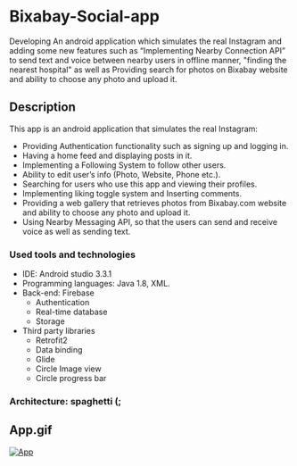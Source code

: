 # Bixabay-Social-app
Developing An android application which simulates the real Instagram and adding some new features such as “Implementing Nearby Connection API” to send text and voice between nearby users in offline manner,  "finding the nearest hospital" as well as Providing search  for photos on Bixabay website and ability to choose any photo and upload it.

## Description
This app is an android application that simulates the real Instagram:

- Providing Authentication functionality such as signing up and logging in.
- Having a home feed and displaying posts in it.
- Implementing a Following System to follow other users.
- Ability to edit user’s info (Photo, Website, Phone etc.).
- Searching for users who use this app and viewing their profiles.
- Implementing liking toggle system and Inserting comments.
- Providing a web gallery that retrieves photos from Bixabay.com website and ability to choose any photo and upload it.
- Using Nearby Messaging API, so that the users can send and receive voice as well as sending text.

### Used tools and technologies
- IDE: Android studio 3.3.1
- Programming languages: Java 1.8, XML.
- Back-end: Firebase 
    - Authentication 
    - Real-time database 
    - Storage
- Third party libraries
  - Retrofit2
  - Data binding
  - Glide
  - Circle Image view
  - Circle progress bar
  
### Architecture: spaghetti (;

## App.gif

[![App](https://user-images.githubusercontent.com/33812602/62809635-c23f5980-bafb-11e9-9897-e69c6199bf23.gif)
](url)
